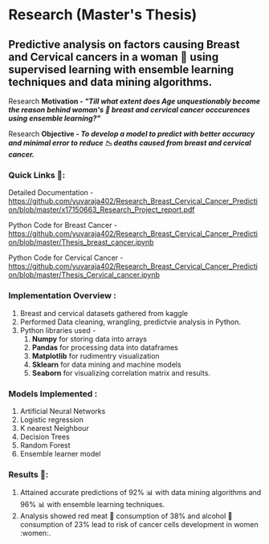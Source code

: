 # Research (Master's Thesis)
## Predictive analysis on factors causing Breast and Cervical cancers in a woman :woman: using supervised learning with ensemble learning techniques and data mining algorithms.

Research <b>Motivation - <i>"Till what extent does Age unquestionably become the reason behind woman's :woman: breast and cervical cancer occcurences using ensemble learning?"</b></i>

Research <b>Objective - <i>To develop a model to predict with better accuracy and minimal error to reduce :chart_with_downwards_trend: deaths caused from breast and cervical cancer.</i></b>

### Quick Links :link::

Detailed Documentation - https://github.com/yuvaraja402/Research_Breast_Cervical_Cancer_Prediction/blob/master/x17150663_Research_Project_report.pdf

Python Code for Breast Cancer - https://github.com/yuvaraja402/Research_Breast_Cervical_Cancer_Prediction/blob/master/Thesis_breast_cancer.ipynb

Python Code for Cervical Cancer - https://github.com/yuvaraja402/Research_Breast_Cervical_Cancer_Prediction/blob/master/Thesis_Cervical_cancer.ipynb

### Implementation Overview : 
  1. Breast and cervical datasets gathered from kaggle 
  2. Performed Data cleaning, wrangling, predictvie analysis in Python.
  3. Python libraries used - 
      1. <b>Numpy</b> for storing data into arrays
      2. <b>Pandas</b> for processing data into dataframes
      3. <b>Matplotlib</b> for rudimentry visualization
      4. <b>Sklearn</b> for data mining and machine models
      5. <b>Seaborn</b> for visualizing correlation matrix and results.
  
### Models Implemented :
  1. Artificial Neural Networks  
  2. Logistic regression
  3. K nearest Neighbour
  4. Decision Trees
  5. Random Forest
  6. Ensemble learner model

### Results :tada::
  1. Attained accurate predictions of 92% :bar_chart: with data mining algorithms and 96% :bar_chart: with ensemble learning techniques.
  2. Analysis showed red meat :meat_on_bone: consumption of 38% and alcohol :beer: consumption of 23% lead to risk of cancer cells development in women :women:.
